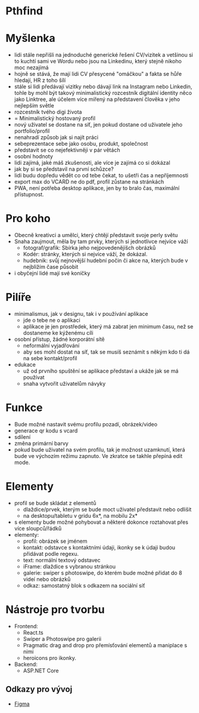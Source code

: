 # Pthfind

# Myšlenka
- lidi stále nepřišli na jednoduché generické řešení CV/vizitek a vetšinou si to kuchtí sami ve Wordu nebo jsou na Linkedinu, který stejně nikoho moc nezajímá
- hojně se stává, že mají lidi CV přesycené "omáčkou" a fakta se hůře hledají, HR z toho šílí
- stále si lidi předávají vizitky nebo dávají link na Instagram nebo Linkedin, tohle by mohl být takový minimalistický rozcestník digitální identity něco jako Linktree, ale účelem více mířený na představení člověka v jeho nejlepším světle
- rozcestník tvého digi života
- \= Minimalistický hostovaný profil
- nový uživatel se dostane na síť, jen pokud dostane od uživatele jeho portfolio/profil
- nenahradí způsob jak si najít práci
- sebeprezentace sebe jako osobu, produkt, společnost
- představit se co nejefektivněji v pár větách
- osobní hodnoty
- lidi zajímá, jaké máš zkušenosti, ale více je zajímá co si dokázal
- jak by si se představil na první schůzce?
- lidi budu dopředu vědět co od tebe čekat, to ušetři čas a nepříjemnosti
- export max do VCARD ne do pdf, profil zůstane na stránkách
- PWA, není potřeba desktop aplikace, jen by to bralo čas, maximální přístupnost.
# Pro koho
- Obecně kreativci a umělci, který chtějí představit svoje perly světu
- Snaha zaujmout, měla by tam prvky, kterých si jednotlivce nejvíce váží
	- fotograf/grafik: Sbírka jeho nejpovedenějíšch obrázků
	- Kodér: stránky, kterých si nejvíce váží, že dokázal.
	- hudebnik: svůj nejnovější hudební počin či akce na, kterých bude v nejbližím čase působit
- i obyčejní lidé mají své koníčky
# Pilíře
- minimalismus, jak v designu, tak i v používání aplikace
	- jde o tebe ne o aplikaci
	- aplikace je jen prostředek, který má zabrat jen minimum času, než se dostaneme ke kýženému cíli
- osobní přístup, žádné korporátní sítě
	- neformální vyjadřování
	- aby ses mohl dostat na síť, tak se musíš seznámit s někým kdo ti dá na sebe kontakt/profil
- edukace
	- už od prvního spuštění se aplikace představí a ukáže jak se má používat
	- snaha vytvořit uživatelům návyky
# Funkce
- Bude možné nastavit svému profilu pozadí, obrázek/video
- generace qr kodu s vcard
- sdílení
- změna primární barvy
- pokud bude uživatel na svém profilu, tak je možnost uzamknutí, která bude ve výchozím režimu zapnuto. Ve zkratce se takhle přepíná edit mode.
# Elementy
- profil se bude skládat z elementů
	- dlaždice/prvek, kterým se bude moct uživatel představit nebo odlišit
	- na desktopu/tabletu v gridu 6x*, na mobilu 2x*
- s elementy bude možné pohybovat a některé dokonce roztahovat přes více sloupců/řádků
- elementy: 
	- profil: obrázek se jménem
	- kontakt: odstavce s kontaktními údaji, ikonky se k údaji budou přidávat podle regexu.
	- text: normální textový odstavec
	- iFrame: dlaždice s vybranou stránkou
	- galerie: swiper s photoswipe, do kterém bude možné přidat do 8 videí nebo obrázků
	- odkaz: samostatný blok s odkazem na sociální síť
# Nástroje pro tvorbu
- Frontend:
	- React.ts
	- Swiper a Photoswipe pro galerii
	- Pragmatic drag and drop pro přemísťování elementů a maniplace s nimi
	- heroicons pro ikonky.
- Backend:
    - ASP.NET Core

## Odkazy pro vývoj

- [Figma](https://www.figma.com/file/FNIubqs15CI6uT6EClqgkX/Pthfind?type=design&node-id=0%3A1&mode=design&t=0Nose62vSZgYsUG9-1)